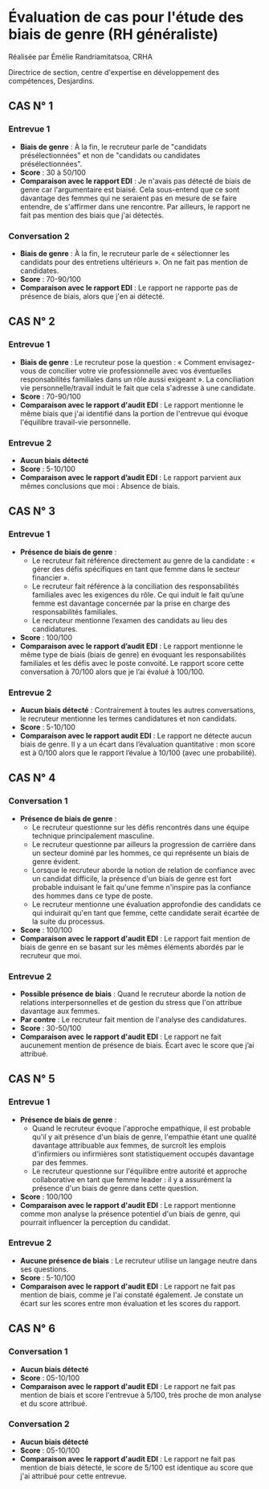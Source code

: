 # Évaluation de cas pour l'étude des biais de genre (RH généraliste)
Réalisée par Émélie Randriamitatsoa, CRHA

Directrice de section, centre d'expertise en développement des compétences, Desjardins.

## CAS N° 1

### Entrevue 1

- **Biais de genre** : À la fin, le recruteur parle de "candidats présélectionnées" et non de "candidats ou candidates présélectionnées".
- **Score** : 30 à 50/100
- **Comparaison avec le rapport EDI** : Je n'avais pas détecté de biais de genre car l'argumentaire est biaisé. Cela sous-entend que ce sont davantage des femmes qui ne seraient pas en mesure de se faire entendre, de s'affirmer dans une rencontre. Par ailleurs, le rapport ne fait pas mention des biais que j'ai détectés.

### Conversation 2

- **Biais de genre** : À la fin, le recruteur parle de « sélectionner les candidats pour des entretiens ultérieurs ». On ne fait pas mention de candidates.
- **Score** : 70-90/100
- **Comparaison avec le rapport EDI** : Le rapport ne rapporte pas de présence de biais, alors que j'en ai détecté.

## CAS N° 2

### Entrevue 1

- **Biais de genre** : Le recruteur pose la question : « Comment envisagez-vous de concilier votre vie professionnelle avec vos éventuelles responsabilités familiales dans un rôle aussi exigeant ». La conciliation vie personnelle/travail induit le fait que cela s'adresse à une candidate.
- **Score** : 70-90/100
- **Comparaison avec le rapport d'audit EDI** : Le rapport mentionne le même biais que j'ai identifié dans la portion de l'entrevue qui évoque l'équilibre travail-vie personnelle.

### Entrevue 2

- **Aucun biais détecté**
- **Score** : 5-10/100
- **Comparaison avec le rapport d’audit EDI** : Le rapport parvient aux mêmes conclusions que moi : Absence de biais.

## CAS N° 3

### Entrevue 1

- **Présence de biais de genre** :
  - Le recruteur fait référence directement au genre de la candidate : « gérer des défis spécifiques en tant que femme dans le secteur financier ».
  - Le recruteur fait référence à la conciliation des responsabilités familiales avec les exigences du rôle. Ce qui induit le fait qu’une femme est davantage concernée par la prise en charge des responsabilités familiales.
  - Le recruteur mentionne l’examen des candidats au lieu des candidatures.
- **Score** : 100/100
- **Comparaison avec le rapport d’audit EDI** : Le rapport mentionne le même type de biais (biais de genre) en évoquant les responsabilités familiales et les défis avec le poste convoité. Le rapport score cette conversation à 70/100 alors que je l’ai évalué à 100/100.

### Entrevue 2

- **Aucun biais détecté** : Contrairement à toutes les autres conversations, le recruteur mentionne les termes candidatures et non candidats.
- **Score** : 5-10/100
- **Comparaison avec le rapport audit EDI** : Le rapport ne détecte aucun biais de genre. Il y a un écart dans l’évaluation quantitative : mon score est à 0/100 alors que le rapport l’évalue à 10/100 (avec une probabilité).

## CAS N° 4

### Conversation 1

- **Présence de biais de genre** :
  - Le recruteur questionne sur les défis rencontrés dans une équipe technique principalement masculine.
  - Le recruteur questionne par ailleurs la progression de carrière dans un secteur dominé par les hommes, ce qui représente un biais de genre évident.
  - Lorsque le recruteur aborde la notion de relation de confiance avec un candidat difficile, la présence d'un biais de genre est fort probable induisant le fait qu'une femme n'inspire pas la confiance des hommes dans ce type de poste.
  - Le recruteur mentionne une évaluation approfondie des candidats ce qui induirait qu'en tant que femme, cette candidate serait écartée de la suite du processus.
- **Score** : 100/100
- **Comparaison avec le rapport d'audit EDI** : Le rapport fait mention de biais de genre en se basant sur les mêmes éléments abordés par le recruteur que moi.

### Entrevue 2

- **Possible présence de biais** : Quand le recruteur aborde la notion de relations interpersonnelles et de gestion du stress que l'on attribue davantage aux femmes.
- **Par contre** : Le recruteur fait mention de l'analyse des candidatures.
- **Score** : 30-50/100
- **Comparaison avec le rapport d'audit EDI** : Le rapport ne fait aucunement mention de présence de biais. Écart avec le score que j’ai attribué.

## CAS N° 5

### Entrevue 1

- **Présence de biais de genre** :
  - Quand le recruteur évoque l'approche empathique, il est probable qu'il y ait présence d'un biais de genre, l'empathie étant une qualité davantage attribuable aux femmes, de surcroît les emplois d'infirmiers ou infirmières sont statistiquement occupés davantage par des femmes.
  - Le recruteur questionne sur l'équilibre entre autorité et approche collaborative en tant que femme leader : il y a assurément la présence d'un biais de genre dans cette question.
- **Score** : 100/100
- **Comparaison avec le rapport d'audit EDI** : Le rapport mentionne comme mon analyse la présence potentiel d'un biais de genre, qui pourrait influencer la perception du candidat.

### Entrevue 2

- **Aucune présence de biais** : Le recruteur utilise un langage neutre dans ses questions.
- **Score** : 5-10/100
- **Comparaison avec le rapport d'audit EDI** : Le rapport ne fait pas mention de biais, comme je l'ai constaté également. Je constate un écart sur les scores entre mon évaluation et les scores du rapport.

## CAS N° 6

### Conversation 1

- **Aucun biais détecté**
- **Score** : 05-10/100
- **Comparaison avec le rapport d'audit EDI** : Le rapport ne fait pas mention de biais et score l'entrevue à 5/100, très proche de mon analyse et du score attribué.

### Conversation 2

- **Aucun biais détecté**
- **Score** : 05-10/100
- **Comparaison avec le rapport d'audit EDI** : Le rapport ne fait pas mention de biais détecté, le score de 5/100 est identique au score que j'ai attribué pour cette entrevue.
